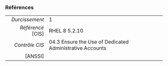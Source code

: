 ### Références

|                 |    |
|----------------:|:---|
|   *Durcissement*| 1 |
|*Référence* [CIS]| RHEL 8 5.2.10 |
|   *Contrôle CIS*| 04.3 Ensure the Use of Dedicated Administrative Accounts |
|          [ANSSI]|  |
